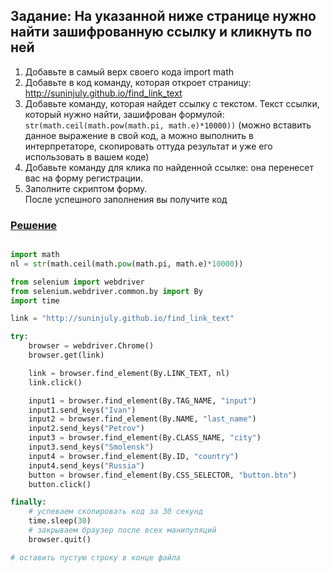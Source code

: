 ## Задание: На указанной ниже странице нужно найти зашифрованную ссылку и кликнуть по ней

1. Добавьте в самый верх своего кода import math
1. Добавьте в код команду, которая откроет страницу: http://suninjuly.github.io/find_link_text
1. Добавьте команду, которая найдет ссылку с текстом. Текст ссылки, который нужно найти, зашифрован формулой: `str(math.ceil(math.pow(math.pi, math.e)*10000))` (можно вставить данное выражение в свой код, а можно выполнить в интерпретаторе, скопировать оттуда результат и уже его использовать в вашем коде)
2. Добавьте команду для клика по найденной ссылке: она перенесет вас на форму регистрации.
3. Заполните скриптом форму.  
   После успешного заполнения вы получите код

### [Решение](https://github.com/N7KA/Selenium_learn/blob/main/Code/lesson6_step5.py)
```Python

import math
nl = str(math.ceil(math.pow(math.pi, math.e)*10000))

from selenium import webdriver
from selenium.webdriver.common.by import By
import time 

link = "http://suninjuly.github.io/find_link_text"

try:
    browser = webdriver.Chrome()
    browser.get(link)

    link = browser.find_element(By.LINK_TEXT, nl)
    link.click()

    input1 = browser.find_element(By.TAG_NAME, "input")
    input1.send_keys("Ivan")
    input2 = browser.find_element(By.NAME, "last_name")
    input2.send_keys("Petrov")
    input3 = browser.find_element(By.CLASS_NAME, "city")
    input3.send_keys("Smolensk")
    input4 = browser.find_element(By.ID, "country")
    input4.send_keys("Russia")
    button = browser.find_element(By.CSS_SELECTOR, "button.btn")
    button.click()

finally:
    # успеваем скопировать код за 30 секунд
    time.sleep(30)
    # закрываем браузер после всех манипуляций
    browser.quit()

# оставить пустую строку в конце файла
```